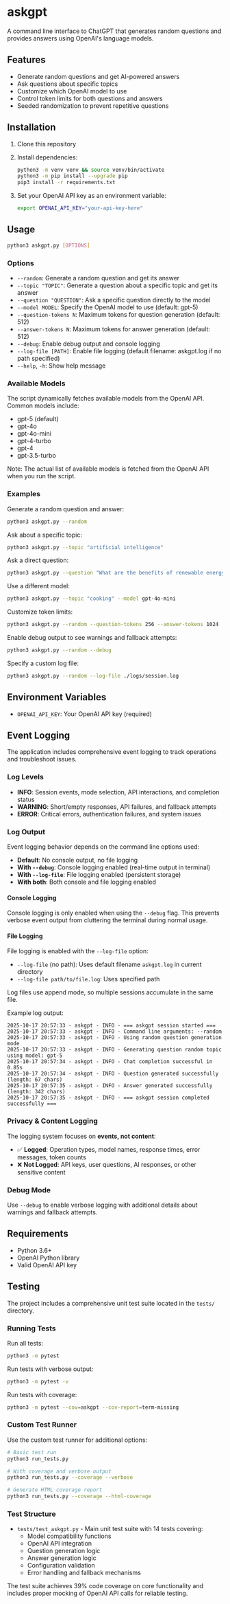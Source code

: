 # askgpt

A command line interface to ChatGPT that generates random questions and provides answers using OpenAI's language models.

## Features

- Generate random questions and get AI-powered answers
- Ask questions about specific topics
- Customize which OpenAI model to use
- Control token limits for both questions and answers
- Seeded randomization to prevent repetitive questions

## Installation

1. Clone this repository
2. Install dependencies:

   ```bash
   python3 -m venv venv && source venv/bin/activate
   python3 -m pip install --upgrade pip
   pip3 install -r requirements.txt
   ```

3. Set your OpenAI API key as an environment variable:

   ```bash
   export OPENAI_API_KEY="your-api-key-here"
   ```

## Usage

```bash
python3 askgpt.py [OPTIONS]
```

### Options

- `--random`: Generate a random question and get its answer
- `--topic "TOPIC"`: Generate a question about a specific topic and get its answer
- `--question "QUESTION"`: Ask a specific question directly to the model
- `--model MODEL`: Specify the OpenAI model to use (default: gpt-5)
- `--question-tokens N`: Maximum tokens for question generation (default: 512)
- `--answer-tokens N`: Maximum tokens for answer generation (default: 512)
- `--debug`: Enable debug output and console logging
- `--log-file [PATH]`: Enable file logging (default filename: askgpt.log if no path specified)
- `--help`, `-h`: Show help message

### Available Models

The script dynamically fetches available models from the OpenAI API. Common models include:

- gpt-5 (default)
- gpt-4o
- gpt-4o-mini
- gpt-4-turbo
- gpt-4
- gpt-3.5-turbo

Note: The actual list of available models is fetched from the OpenAI API when you run the script.

### Examples

Generate a random question and answer:

```bash
python3 askgpt.py --random
```

Ask about a specific topic:

```bash
python3 askgpt.py --topic "artificial intelligence"
```

Ask a direct question:

```bash
python3 askgpt.py --question "What are the benefits of renewable energy?"
```

Use a different model:

```bash
python3 askgpt.py --topic "cooking" --model gpt-4o-mini
```

Customize token limits:

```bash
python3 askgpt.py --random --question-tokens 256 --answer-tokens 1024
```

Enable debug output to see warnings and fallback attempts:

```bash
python3 askgpt.py --random --debug
```

Specify a custom log file:

```bash
python3 askgpt.py --random --log-file ./logs/session.log
```

## Environment Variables

- `OPENAI_API_KEY`: Your OpenAI API key (required)

## Event Logging

The application includes comprehensive event logging to track operations and troubleshoot issues.

### Log Levels

- **INFO**: Session events, mode selection, API interactions, and completion status
- **WARNING**: Short/empty responses, API failures, and fallback attempts  
- **ERROR**: Critical errors, authentication failures, and system issues

### Log Output

Event logging behavior depends on the command line options used:

- **Default**: No console output, no file logging
- **With `--debug`**: Console logging enabled (real-time output in terminal)
- **With `--log-file`**: File logging enabled (persistent storage)
- **With both**: Both console and file logging enabled

#### Console Logging

Console logging is only enabled when using the `--debug` flag. This prevents verbose event output from cluttering the terminal during normal usage.

#### File Logging  

File logging is enabled with the `--log-file` option:

- `--log-file` (no path): Uses default filename `askgpt.log` in current directory
- `--log-file path/to/file.log`: Uses specified path

Log files use append mode, so multiple sessions accumulate in the same file.

Example log output:

```text
2025-10-17 20:57:33 - askgpt - INFO - === askgpt session started ===
2025-10-17 20:57:33 - askgpt - INFO - Command line arguments: --random
2025-10-17 20:57:33 - askgpt - INFO - Using random question generation mode
2025-10-17 20:57:33 - askgpt - INFO - Generating question random topic using model: gpt-5
2025-10-17 20:57:34 - askgpt - INFO - Chat completion successful in 0.85s
2025-10-17 20:57:34 - askgpt - INFO - Question generated successfully (length: 67 chars)
2025-10-17 20:57:35 - askgpt - INFO - Answer generated successfully (length: 342 chars)
2025-10-17 20:57:35 - askgpt - INFO - === askgpt session completed successfully ===
```

### Privacy & Content Logging

The logging system focuses on **events, not content**:

- ✅ **Logged**: Operation types, model names, response times, error messages, token counts
- ❌ **Not Logged**: API keys, user questions, AI responses, or other sensitive content

### Debug Mode

Use `--debug` to enable verbose logging with additional details about warnings and fallback attempts.

## Requirements

- Python 3.6+
- OpenAI Python library
- Valid OpenAI API key

## Testing

The project includes a comprehensive unit test suite located in the `tests/` directory.

### Running Tests

Run all tests:

```bash
python3 -m pytest
```

Run tests with verbose output:

```bash
python3 -m pytest -v
```

Run tests with coverage:

```bash
python3 -m pytest --cov=askgpt --cov-report=term-missing
```

### Custom Test Runner

Use the custom test runner for additional options:

```bash
# Basic test run
python3 run_tests.py

# With coverage and verbose output
python3 run_tests.py --coverage --verbose

# Generate HTML coverage report
python3 run_tests.py --coverage --html-coverage
```

### Test Structure

- `tests/test_askgpt.py` - Main unit test suite with 14 tests covering:
  - Model compatibility functions
  - OpenAI API integration
  - Question generation logic
  - Answer generation logic
  - Configuration validation
  - Error handling and fallback mechanisms

The test suite achieves 39% code coverage on core functionality and includes proper mocking of OpenAI API calls for reliable testing.
